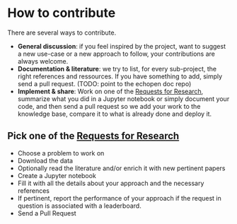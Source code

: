# How to contribute

There are several ways to contribute.

* **General discussion**: if you feel inspired by the project, want to suggest a new use-case or a new approach to follow, your contributions are always welcome.
* **Documentation & literature**: we try to list, for every sub-project, the right references and ressources. If you have something to add, simply send a pull request. \(TODO: point to the echopen doc repo\)
* **Implement & share**: Work on one of the [Requests for Research](request.md), summarize what you did in a Jupyter notebook or simply document your code, and then send a pull request so we add your work to the knowledge base, compare it to what is already done and deploy it.

## Pick one of the [Requests for Research](/request.md)

* Choose a problem to work on
* Download the data
* Optionally read the literature and/or enrich it with new pertinent papers
* Create a Jupyter notebook 
* Fill it with all the details about your approach and the necessary references
* If pertinent, report the performance of your approach if the request in question is associated with a leaderboard.
* Send a Pull Request



